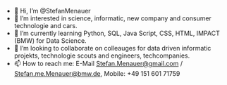 - 👋 Hi, I’m @StefanMenauer
- 👀 I’m interested in science, informatic, new company and consumer technologie and cars.
- 🌱 I’m currently learning Python, SQL, Java Script, CSS, HTML, IMPACT (BMW) for Data Science.
- 💞️ I’m looking to collaborate on colleauges for data driven informatic projekts, technologie scouts and engineers, techcompanies.
- 📫 How to reach me: E-Mail Stefan.Menauer@gmail.com / Stefan.me.Menauer@bmw.de, Mobile: +49 151 601 71759

<!---
StefanMenauer/StefanMenauer is a ✨ special ✨ repository because its `README.md` (this file) appears on your GitHub profile.
You can click the Preview link to take a look at your changes.
--->
